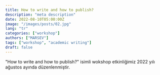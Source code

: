 ```yaml
---
title: How to write and how to publish?
description: "meta description"
date: 2022-08-10T05:00:00Z
image: "/images/posts/02.jpg"
lang: "tr"
categories: ["workshop"]
authors: ["MARSEV"]
tags: ["workshop", "academic writing"]
draft: false
---
```


"How to write and how to publish?" isimli wokshop etkinliğimiz 2022 yılı ağustos ayında düzenlenmiştir.